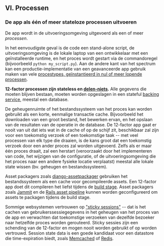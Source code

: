 ## VI. Processen
### De app als één of meer stateloze processen uitvoeren

De app wordt in de uitvoeringsomgeving uitgevoerd als een of meer *processen*.

In het eenvoudigste geval is de code een stand-alone script, de uitvoeringsomgeving is de lokale laptop van een ontwikkelaar met een geïnstalleerde runtime, en het proces wordt gestart via de commandoregel (bijvoorbeeld `python my_script.py`). Aan de andere kant van het spectrum kan een productie-implementatie van een geavanceerde app gebruik maken van vele [procestypes, geïnstantieerd in nul of meer lopende processen](./concurrency).

**12-factor processen zijn stateless en [delen-niets](http://en.wikipedia.org/wiki/Shared_nothing_architecture).** Alle gegevens die moeten blijven bestaan, moeten worden opgeslagen in een stateful [backing service](./backing-services), meestal een database.

De geheugenruimte of het bestandssysteem van het proces kan worden gebruikt als een korte, eenmalige transactie cache. Bijvoorbeeld het downloaden van een groot bestand, het bewerken ervan, en het opslaan van de resultaten van de operatie in de database. De 12-factor app gaat er nooit van uit dat iets wat in de cache of op de schijf zit, beschikbaar zal zijn voor een toekomstig verzoek of een toekomstige taak -- met veel processen van elk type die draaien, is de kans groot dat een toekomstig verzoek door een ander proces zal worden uitgevoerd. Zelfs als er maar één proces draait, zal een herstart (veroorzaakt door het implementeren van code, het wijzigen van de configuratie, of de uitvoeringsomgeving die het proces naar een andere fysieke locatie verplaatst) meestal alle lokale state wissen (bv. geheugen en bestandssysteem).

Asset packagers zoals [django-assetpackager](http://code.google.com/p/django-assetpackager/) gebruiken het bestandssysteem als een cache voor gecompileerde assets. Een 12-factor app doet dit compileren het liefst tijdens de [build stage](/build-release-run). Asset packagers zoals [Jammit](http://documentcloud.github.com/jammit/) en de [Rails asset pipeline](http://ryanbigg.com/guides/asset_pipeline.html) kunnen worden geconfigureerd om assets te packagen tijdens de build stage.

Sommige websystemen vertrouwen op ["sticky sessions"](http://en.wikipedia.org/wiki/Load_balancing_%28computing%29#Persistence) -- dat is het cachen van gebruikerssessiegegevens in het geheugen van het proces van de app en verwachten dat toekomstige verzoeken van dezelfde bezoeker naar hetzelfde proces worden gerouteerd. Sticky sessies zijn een schending van de 12-factor en mogen nooit worden gebruikt of op worden vertrouwd. Session state data is een goede kandidaat voor een datastore die time-expiration biedt, zoals [Memcached](http://memcached.org/) of [Redis](http://redis.io/).
